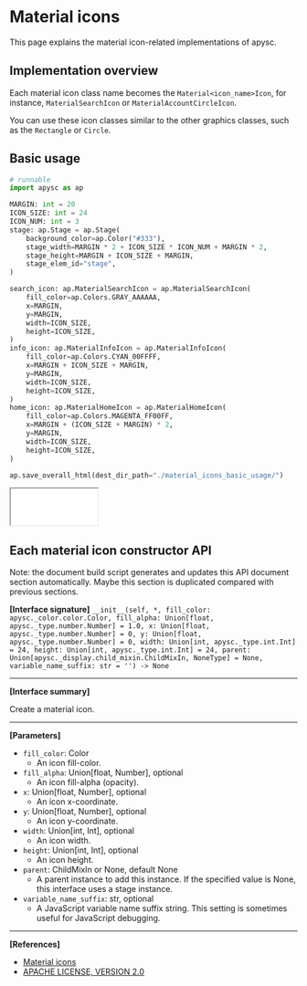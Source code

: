 # Material icons

This page explains the material icon-related implementations of apysc.

## Implementation overview

Each material icon class name becomes the `Material<icon_name>Icon`, for instance, `MaterialSearchIcon` or `MaterialAccountCircleIcon`.

You can use these icon classes similar to the other graphics classes, such as the `Rectangle` or `Circle`.

## Basic usage

```py
# runnable
import apysc as ap

MARGIN: int = 20
ICON_SIZE: int = 24
ICON_NUM: int = 3
stage: ap.Stage = ap.Stage(
    background_color=ap.Color("#333"),
    stage_width=MARGIN * 2 + ICON_SIZE * ICON_NUM + MARGIN * 2,
    stage_height=MARGIN + ICON_SIZE + MARGIN,
    stage_elem_id="stage",
)

search_icon: ap.MaterialSearchIcon = ap.MaterialSearchIcon(
    fill_color=ap.Colors.GRAY_AAAAAA,
    x=MARGIN,
    y=MARGIN,
    width=ICON_SIZE,
    height=ICON_SIZE,
)
info_icon: ap.MaterialInfoIcon = ap.MaterialInfoIcon(
    fill_color=ap.Colors.CYAN_00FFFF,
    x=MARGIN + ICON_SIZE + MARGIN,
    y=MARGIN,
    width=ICON_SIZE,
    height=ICON_SIZE,
)
home_icon: ap.MaterialHomeIcon = ap.MaterialHomeIcon(
    fill_color=ap.Colors.MAGENTA_FF00FF,
    x=MARGIN + (ICON_SIZE + MARGIN) * 2,
    y=MARGIN,
    width=ICON_SIZE,
    height=ICON_SIZE,
)

ap.save_overall_html(dest_dir_path="./material_icons_basic_usage/")
```

<iframe src="static/material_icons_basic_usage/index.html" width="152" height="64"></iframe>

## Each material icon constructor API

<!-- Docstring: apysc._material_design.icon.path_and_var_name_setting_base.PathAndVarNameSettingBase.__init__ -->

<span class="inconspicuous-txt">Note: the document build script generates and updates this API document section automatically. Maybe this section is duplicated compared with previous sections.</span>

**[Interface signature]** `__init__(self, *, fill_color: apysc._color.color.Color, fill_alpha: Union[float, apysc._type.number.Number] = 1.0, x: Union[float, apysc._type.number.Number] = 0, y: Union[float, apysc._type.number.Number] = 0, width: Union[int, apysc._type.int.Int] = 24, height: Union[int, apysc._type.int.Int] = 24, parent: Union[apysc._display.child_mixin.ChildMixIn, NoneType] = None, variable_name_suffix: str = '') -> None`<hr>

**[Interface summary]**

Create a material icon.<hr>

**[Parameters]**

- `fill_color`: Color
  - An icon fill-color.
- `fill_alpha`: Union[float, Number], optional
  - An icon fill-alpha (opacity).
- `x`: Union[float, Number], optional
  - An icon x-coordinate.
- `y`: Union[float, Number], optional
  - An icon y-coordinate.
- `width`: Union[int, Int], optional
  - An icon width.
- `height`: Union[int, Int], optional
  - An icon height.
- `parent`: ChildMixIn or None, default None
  - A parent instance to add this instance. If the specified value is None, this interface uses a stage instance.
- `variable_name_suffix`: str, optional
  - A JavaScript variable name suffix string. This setting is sometimes useful for JavaScript debugging.

<hr>

**[References]**

- [Material icons](https://fonts.google.com/icons?selected=Material+Icons:search:)
- [APACHE LICENSE, VERSION 2.0](https://www.apache.org/licenses/LICENSE-2.0.html)
